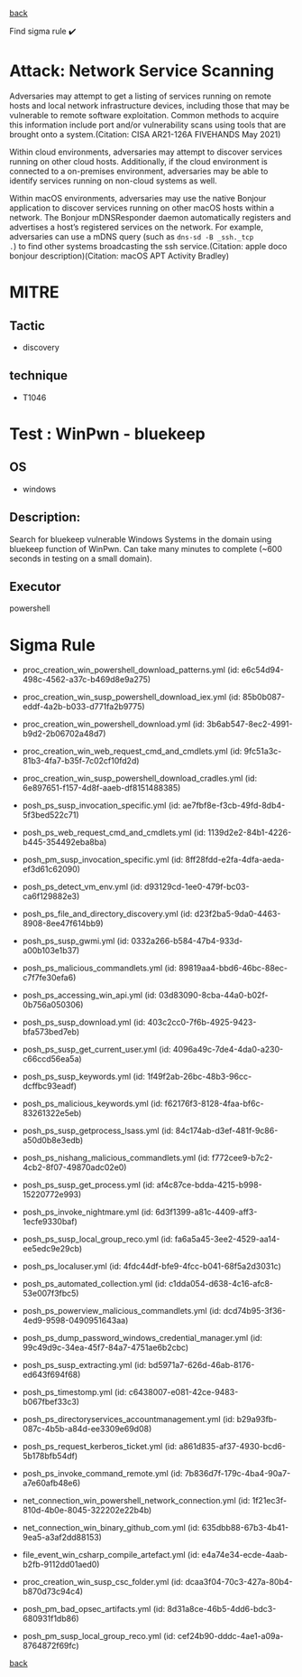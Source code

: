 
[back](../index.md)

Find sigma rule :heavy_check_mark: 

# Attack: Network Service Scanning 

Adversaries may attempt to get a listing of services running on remote hosts and local network infrastructure devices, including those that may be vulnerable to remote software exploitation. Common methods to acquire this information include port and/or vulnerability scans using tools that are brought onto a system.(Citation: CISA AR21-126A FIVEHANDS May 2021)   

Within cloud environments, adversaries may attempt to discover services running on other cloud hosts. Additionally, if the cloud environment is connected to a on-premises environment, adversaries may be able to identify services running on non-cloud systems as well.

Within macOS environments, adversaries may use the native Bonjour application to discover services running on other macOS hosts within a network. The Bonjour mDNSResponder daemon automatically registers and advertises a host’s registered services on the network. For example, adversaries can use a mDNS query (such as <code>dns-sd -B _ssh._tcp .</code>) to find other systems broadcasting the ssh service.(Citation: apple doco bonjour description)(Citation: macOS APT Activity Bradley)

# MITRE
## Tactic
  - discovery


## technique
  - T1046


# Test : WinPwn - bluekeep
## OS
  - windows


## Description:
Search for bluekeep vulnerable Windows Systems in the domain using bluekeep function of WinPwn. Can take many minutes to complete (~600 seconds in testing on a small domain).

## Executor
powershell

# Sigma Rule
 - proc_creation_win_powershell_download_patterns.yml (id: e6c54d94-498c-4562-a37c-b469d8e9a275)

 - proc_creation_win_susp_powershell_download_iex.yml (id: 85b0b087-eddf-4a2b-b033-d771fa2b9775)

 - proc_creation_win_powershell_download.yml (id: 3b6ab547-8ec2-4991-b9d2-2b06702a48d7)

 - proc_creation_win_web_request_cmd_and_cmdlets.yml (id: 9fc51a3c-81b3-4fa7-b35f-7c02cf10fd2d)

 - proc_creation_win_susp_powershell_download_cradles.yml (id: 6e897651-f157-4d8f-aaeb-df8151488385)

 - posh_ps_susp_invocation_specific.yml (id: ae7fbf8e-f3cb-49fd-8db4-5f3bed522c71)

 - posh_ps_web_request_cmd_and_cmdlets.yml (id: 1139d2e2-84b1-4226-b445-354492eba8ba)

 - posh_pm_susp_invocation_specific.yml (id: 8ff28fdd-e2fa-4dfa-aeda-ef3d61c62090)

 - posh_ps_detect_vm_env.yml (id: d93129cd-1ee0-479f-bc03-ca6f129882e3)

 - posh_ps_file_and_directory_discovery.yml (id: d23f2ba5-9da0-4463-8908-8ee47f614bb9)

 - posh_ps_susp_gwmi.yml (id: 0332a266-b584-47b4-933d-a00b103e1b37)

 - posh_ps_malicious_commandlets.yml (id: 89819aa4-bbd6-46bc-88ec-c7f7fe30efa6)

 - posh_ps_accessing_win_api.yml (id: 03d83090-8cba-44a0-b02f-0b756a050306)

 - posh_ps_susp_download.yml (id: 403c2cc0-7f6b-4925-9423-bfa573bed7eb)

 - posh_ps_susp_get_current_user.yml (id: 4096a49c-7de4-4da0-a230-c66ccd56ea5a)

 - posh_ps_susp_keywords.yml (id: 1f49f2ab-26bc-48b3-96cc-dcffbc93eadf)

 - posh_ps_malicious_keywords.yml (id: f62176f3-8128-4faa-bf6c-83261322e5eb)

 - posh_ps_susp_getprocess_lsass.yml (id: 84c174ab-d3ef-481f-9c86-a50d0b8e3edb)

 - posh_ps_nishang_malicious_commandlets.yml (id: f772cee9-b7c2-4cb2-8f07-49870adc02e0)

 - posh_ps_susp_get_process.yml (id: af4c87ce-bdda-4215-b998-15220772e993)

 - posh_ps_invoke_nightmare.yml (id: 6d3f1399-a81c-4409-aff3-1ecfe9330baf)

 - posh_ps_susp_local_group_reco.yml (id: fa6a5a45-3ee2-4529-aa14-ee5edc9e29cb)

 - posh_ps_localuser.yml (id: 4fdc44df-bfe9-4fcc-b041-68f5a2d3031c)

 - posh_ps_automated_collection.yml (id: c1dda054-d638-4c16-afc8-53e007f3fbc5)

 - posh_ps_powerview_malicious_commandlets.yml (id: dcd74b95-3f36-4ed9-9598-0490951643aa)

 - posh_ps_dump_password_windows_credential_manager.yml (id: 99c49d9c-34ea-45f7-84a7-4751ae6b2cbc)

 - posh_ps_susp_extracting.yml (id: bd5971a7-626d-46ab-8176-ed643f694f68)

 - posh_ps_timestomp.yml (id: c6438007-e081-42ce-9483-b067fbef33c3)

 - posh_ps_directoryservices_accountmanagement.yml (id: b29a93fb-087c-4b5b-a84d-ee3309e69d08)

 - posh_ps_request_kerberos_ticket.yml (id: a861d835-af37-4930-bcd6-5b178bfb54df)

 - posh_ps_invoke_command_remote.yml (id: 7b836d7f-179c-4ba4-90a7-a7e60afb48e6)

 - net_connection_win_powershell_network_connection.yml (id: 1f21ec3f-810d-4b0e-8045-322202e22b4b)

 - net_connection_win_binary_github_com.yml (id: 635dbb88-67b3-4b41-9ea5-a3af2dd88153)

 - file_event_win_csharp_compile_artefact.yml (id: e4a74e34-ecde-4aab-b2fb-9112dd01aed0)

 - proc_creation_win_susp_csc_folder.yml (id: dcaa3f04-70c3-427a-80b4-b870d73c94c4)

 - posh_pm_bad_opsec_artifacts.yml (id: 8d31a8ce-46b5-4dd6-bdc3-680931f1db86)

 - posh_pm_susp_local_group_reco.yml (id: cef24b90-dddc-4ae1-a09a-8764872f69fc)



[back](../index.md)
